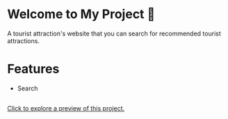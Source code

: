 <h1>Welcome to My Project 👋</h1>
A tourist attraction's website that you can search for recommended tourist attractions.
<h1>Features</h1>
<ul>
  <li>Search</li>
</ul>
<h2></h2>
<p><a href="https://tourist-attraction-wc7w.onrender.com/">Click to explore a preview of this project.</a></p>

